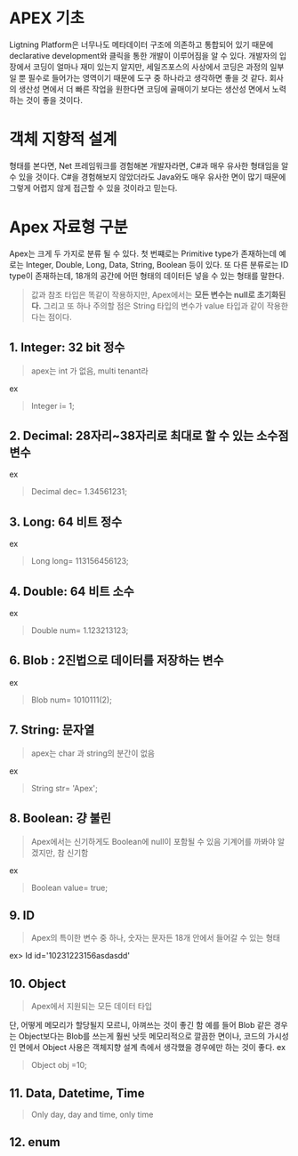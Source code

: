 # APEX 기초
Ligtning Platform은 너무나도 메타데이터 구조에 의존하고 통합되어 있기 때문에 declarative development와 클릭을 통한 개발이 이루어짐을 알 수 있다. 개발자의 입장에서 코딩이 얼마나 재미 있는지 알지만, 세일즈포스의 사상에서 코딩은 과정의 일부일 뿐 필수로 들어가는 영역이기 때문에 도구 중 하나라고 생각하면 좋을 것 같다. 회사의 생산성 면에서 더 빠른 작업을 원한다면 코딩에 골매이기 보다는 생산성 면에서 노력하는 것이 좋을 것이다.

# 객체 지향적 설계
형태를 본다면, Net 프레임워크를 경험해본 개발자라면, C#과 매우 유사한 형태임을 알 수 있을 것이다. C#을 경험해보지 않았더라도 Java와도 매우 유사한 면이 많기 때문에 그렇게 어렵지 않게 접근할 수 있을 것이라고 믿는다.

# Apex 자료형 구분
Apex는 크게 두 가지로 분류 될 수 있다. 첫 번쨰로는 Primitive type가 존재하는데 예로는 Integer, Double, Long, Data, String, Boolean 등이 있다. 또 다른 분류로는 ID type이 존재하는데, 18개의 공간에 어떤 형태의 데이터든 넣을 수 있는 형태를 말한다.

> 값과 참조 타입은 똑같이 작용하지만, Apex에서는 <b>모든 변수는 null로 초기화된다.</b> 그리고 또 하나 주의할 점은 String 타입의 변수가 value 타입과 같이 작용한다는 점이다. 


## 1. Integer: 32 bit 정수
>apex는 int 가 없음, multi tenant라

ex
> Integer i= 1;
## 2. Decimal: 28자리~38자리로 최대로 할 수 있는 소수점 변수

ex
> Decimal dec= 1.34561231;

## 3. Long: 64 비트 정수

ex
> Long long= 113156456123;


## 4. Double: 64 비트 소수

ex
> Double num= 1.123213123;


## 6. Blob : 2진법으로 데이터를 저장하는 변수

ex
> Blob num= 1010111(2);


## 7. String: 문자열

> apex는 char 과 string의 분간이 없음

ex
> String str= 'Apex';

## 8. Boolean: 걍 불린

> Apex에서는 신기하게도 Boolean에 null이 포함될 수 있음
기계어를 까봐야 알겠지만, 참 신기함

ex
> Boolean value= true;


## 9. ID

> Apex의 특이한 변수 중 하나, 숫자는 문자든 18개 안에서 들어갈 수 있는 형태

ex> Id id='10231223156asdasdd'

## 10. Object
> Apex에서 지원되는 모든 데이터 타입

단, 어떻게 메모리가 할당될지 모르니, 아껴쓰는 것이 좋긴 함
예를 들어 Blob 같은 경우는 Object보다는 Blob를 쓰는게 훨씬 낫듯
메모리적으로 깔끔한 면이나, 코드의 가시성인 면에서 Object 사용은 객체지향 설계 측에서 생각했을 경우에만 하는 것이 좋다.
ex
> Object obj =10;

## 11. Data, Datetime, Time
> Only day, day and time, only time

## 12. enum

